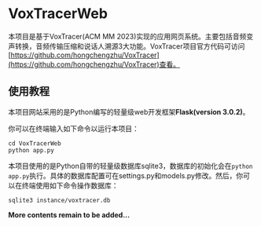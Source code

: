 # VoxTracerWeb

本项目是基于VoxTracer(ACM MM 2023)实现的应用网页系统。主要包括音频变声转换，音频传输压缩和说话人溯源3大功能。VoxTracer项目官方代码可访问[https://github.com/hongchengzhu/VoxTracer](https://github.com/hongchengzhu/VoxTracer)查看。

## 使用教程

本项目网站采用的是Python编写的轻量级web开发框架**Flask(version 3.0.2)**。

你可以在终端输入如下命令以运行本项目：

```
cd VoxTracerWeb
python app.py
```

本项目使用的是Python自带的轻量级数据库sqlite3，数据库的初始化会在`python app.py`执行。具体的数据库配置可在settings.py和models.py修改。然后，你可以在终端使用如下命令操作数据库：

```
sqlite3 instance/voxtracer.db
```
**More contents remain to be added...**
